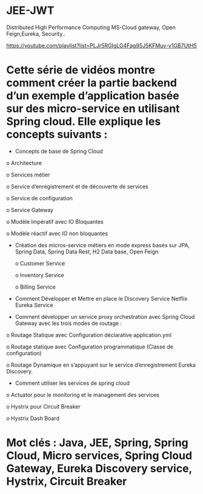 # JEE-JWT
Distributed High Performance Computing MS-Cloud gateway, Open Feign,Eureka, Security..

https://youtube.com/playlist?list=PLJr5RGIgLG4Fag95J5KFMuv-v1GB7UtH5

# Cette série de vidéos montre comment créer la partie backend d’un exemple d’application basée sur des micro-service en utilisant Spring cloud. Elle explique les concepts suivants :
- Concepts de base de Spring Cloud

o Architecture

o Services métier

o Service d’enregistrement et de découverte de services

o Service de configuration

o Service Gateway

o Modèle Impératif avec IO Bloquantes

o Modèle réactif avec IO non bloquantes


- Création des micros-service métiers en mode express basés sur JPA, Spring Data, Spring Data Rest, H2 Data base, Open Feign
         
  o Customer Service
  
  o Inventory Service

  o Billing Service


- Comment Développer et Mettre en place le Discovery Service Netflix Eureka Service

- Comment développer un service proxy orchestration avec Spring Cloud Gateway avec les trois modes de routage :

o Routage Statique avec Configuration déclarative application.yml

o Routage statique avec Configuration programmatique (Classe de configuration)

o Routage Dynamique en s’appuyant sur le service d’enregistrement Eureka Discovery. 

- Comment utiliser les services de spring cloud 

o Actuator pour le monitoring et le management des services

o Hystrix pour Circuit Breaker 

o Hystrix Dash Board


# Mot clés : Java, JEE, Spring, Spring Cloud, Micro services, Spring Cloud Gateway, Eureka Discovery service, Hystrix, Circuit Breaker

